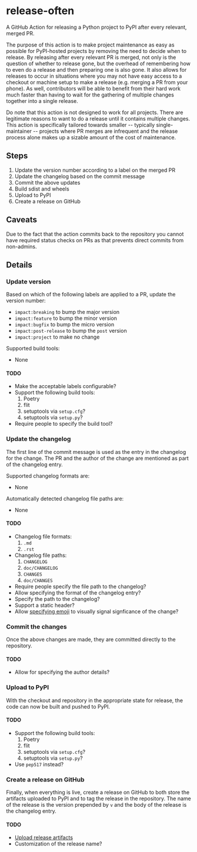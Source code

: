 # release-often
A GitHub Action for releasing a Python project to PyPI after every relevant, merged PR.

The purpose of this action is to make project maintenance as easy as possible for PyPI-hosted projects by removing the need to decide when to release. By releasing after every relevant PR is merged, not only is the question of whether to release gone, but the overhead of remembering how to even do a release and then preparing one is also gone. It also allows for releases to occur in situations where you may not have easy access to a checkout or machine setup to make a release (e.g. merging a PR from your phone). As well, contributors will be able to benefit from their hard work much faster than having to wait for the gathering of multiple changes together into a single release.

Do note that this action is not designed to work for all projects. There are legitimate reasons to want to do a release until it contains multiple changes. This action is specifically tailored towards smaller -- typically single-maintainer -- projects where PR merges are infrequent and the release process alone makes up a sizable amount of the cost of maintenance.

## Steps
1. Update the version number according to a label on the merged PR
2. Update the changelog based on the commit message
3. Commit the above updates
4. Build sdist and wheels
5. Upload to PyPI
6. Create a release on GitHub

## Caveats
Due to the fact that the action commits back to the repository you cannot have required status checks on PRs as that prevents direct commits from non-admins.

## Details
### Update version
Based on which of the following labels are applied to a PR, update the version number:

- `impact:breaking` to bump the major version
- `impact:feature` to bump the minor version
- `impact:bugfix` to bump the micro version
- `impact:post-release` to bump the `post` version
- `impact:project` to make no change

Supported build tools:
- None

#### TODO
- Make the acceptable labels configurable?
- Support the following build tools:
  1. Poetry
  1. flit
  1. setuptools via `setup.cfg`?
  1. setuptools via `setup.py`?
- Require people to specify the build tool?

### Update the changelog
The first line of the commit message is used as the entry in the changelog for the change. The PR and the author of the change are mentioned as part of the changelog entry.

Supported changelog formats are:
- None

Automatically detected changelog file paths are:
- None

#### TODO
- Changelog file formats:
  1. `.md`
  1. `.rst`
- Changelog file paths:
  1. `CHANGELOG`
  1. `doc/CHANGELOG`
  1. `CHANGES`
  1. `doc/CHANGES`
- Require people specify the file path to the changelog?
- Allow specifying the format of the changelog entry?
- Specify the path to the changelog?
- Support a static header?
- Allow [specifying emoji](https://cjolowicz.github.io/posts/hypermodern-python-06-ci-cd/#documenting-releases-with-release-drafter) to visually signal signficance of the change?

### Commit the changes
Once the above changes are made, they are committed directly to the repository.

#### TODO
- Allow for specifying the author details?

### Upload to PyPI
With the checkout and repository in the appropriate state for release, the code can now be built and pushed to PyPI.

#### TODO
- Support the following build tools:
  1. Poetry
  1. flit
  1. setuptools via `setup.cfg`?
  1. setuptools via `setup.py`?
- Use `pep517` instead?

### Create a release on GitHub
Finally, when everything is live, create a release on GitHub to both store the artifacts uploaded to PyPI and to tag the release in the repository. The name of the release is the version prepended by `v` and the body of the release is the changelog entry.

#### TODO
- [Upload release artifacts](https://developer.github.com/v3/repos/releases/#upload-a-release-asset)
- Customization of the release name?
